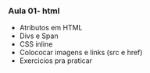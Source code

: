 ### Aula 01- html

* Atributos em HTML
* Divs e Span 
* CSS inline
* Colococar imagens e links (src e href)
* Exercicios pra praticar 